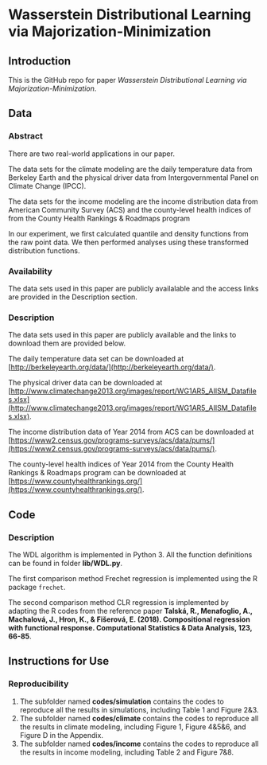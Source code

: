 # Wasserstein Distributional Learning via Majorization-Minimization


## Introduction
This is the GitHub repo for paper *Wasserstein Distributional Learning via Majorization-Minimization*.

## Data

### Abstract
There are two real-world applications in our paper.

The data sets for the climate modeling are the daily temperature data from Berkeley Earth and the physical driver data from Intergovernmental Panel on Climate Change (IPCC).

The data sets for the income modeling are the income distribution data from American Community Survey (ACS) and the county-level health indices of from the County Health Rankings & Roadmaps program
 
In our experiment, we first calculated quantile and density functions from the raw point data. We then performed analyses using these transformed distribution functions.

### Availability
The data sets used in this paper are publicly availalable and the access links are provided in the Description section.

### Description
The data sets used in this paper are publicly available and the links to download them are provided below.

The daily temperature data set can be downloaded at 
[http://berkeleyearth.org/data/](http://berkeleyearth.org/data/).

The physical driver data can be downloaded at
[http://www.climatechange2013.org/images/report/WG1AR5_AIISM_Datafiles.xlsx](http://www.climatechange2013.org/images/report/WG1AR5_AIISM_Datafiles.xlsx).

The income distribution data of Year 2014 from ACS can be downloaded at
[https://www2.census.gov/programs-surveys/acs/data/pums/](https://www2.census.gov/programs-surveys/acs/data/pums/).

The  county-level health indices of Year 2014 from the County Health Rankings & Roadmaps program can be downloaded at
[https://www.countyhealthrankings.org/](https://www.countyhealthrankings.org/).


## Code

### Description
The WDL algorithm is implemented in Python 3. All the function definitions can be found in folder **lib/WDL.py**.

The first comparison method Frechet regression is implemented using the R package `frechet`.

The second comparison method CLR regression is implemented by adapting the R codes from the reference paper **Talská, R., Menafoglio, A., Machalová, J., Hron, K., & Fišerová, E. (2018). Compositional regression with functional response. Computational Statistics & Data Analysis, 123, 66-85**.

## Instructions for Use

### Reproducibility
1. The subfolder named **codes/simulation** contains the codes to reproduce all the results in simulations, including Table 1 and Figure 2&3.
2. The subfolder named **codes/climate** contains the codes to reproduce all the results in climate modeling, including Figure 1, Figure 4&5&6, and Figure D in the Appendix.
3. The subfolder named **codes/income** contains the codes to reproduce all the results in income modeling, including Table 2 and Figure 7&8.
